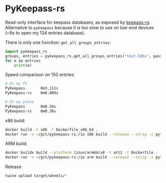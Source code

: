 # PyKeepass-rs

Read-only interface for keepass databases, as exposed by [keepass-rs](https://github.com/sseemayer/keepass-rs).
Alternative to `pykeepass` because it is too slow to use on low-end devices (~9s to open my 134 entries database).


There is only one function: `get_all_groups_entries`:
```python
import pykeepass_rs
groups, entries = pykeepass_rs.get_all_groups_entries("test.kdbx", password="somePassw0rd", keyfile=None)
for e in entries
    print(e)
```

Speed comparison on 150 entries:
```bash
# On my PC
PyKeepass       0m3,111s
PyKeepass-rs    0m0,089s

# On my phone
PyKeepass       0m8.56s
PyKeepass-rs    0m0.36s
```

x86 build:

```bash
docker build -t x86 -f Dockerfile_x86_64 .
docker run -v ~/git/pykeepass-rs:/io x86 build --release --strip -i python3.5 --target x86_64-unknown-linux-musl
```

ARM build:

```bash
docker buildx build --platform linux/arm64/v8 -t att2 -f Dockerfile .
docker run -v ~/git/pykeepass-rs:/io arm build --release --strip -i python3.5
```


Release
```bash
twine upload target/wheels/*
```
